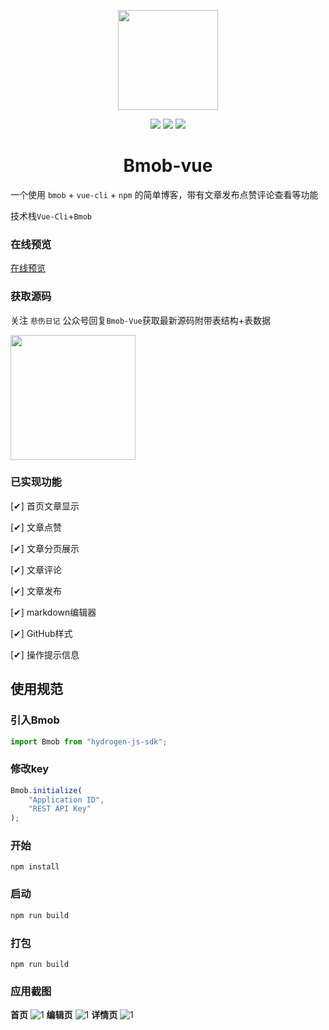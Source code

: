 <p align="center">
  <img width="160" src="http://crazy.lovemysoul.vip/demo/bmob-vue/image/blog-vue.png">
</p>
<p align="center">
 <img src="https://img.shields.io/github/stars/CrazyMrYan/Bmob-Vue?style=social.svg" />
 <img src="https://img.shields.io/badge/%20downloads-130/week-brightgreen.svg" />
 <img src="https://img.shields.io/npm/l/tool-funjs.svg" />
</p>

<h1 align="center">Bmob-vue</h1>

一个使用 `bmob` + `vue-cli` + `npm` 的简单博客，带有文章发布点赞评论查看等功能

技术栈`Vue-Cli`+`Bmob`

### 在线预览
[在线预览](http://crazy.lovemysoul.vip/gitdemo/bmob-vue)


### 获取源码
关注 ` 悲伤日记 ` 公众号回复` Bmob-Vue `获取最新源码附带表结构+表数据 

<img width=200 src="http://crazy-x-lovemysoul-x-vip.img.abc188.com/images/beishang.png">

### 已实现功能

[✔] 首页文章显示

[✔] 文章点赞

[✔] 文章分页展示

[✔] 文章评论

[✔] 文章发布

[✔] markdown编辑器

[✔] GitHub样式

[✔] 操作提示信息


## 使用规范

### 引入Bmob
``` javascript
import Bmob from "hydrogen-js-sdk";
```

### 修改key

``` javascript
Bmob.initialize(
    "Application ID",
    "REST API Key"
);
```

### 开始
``` javascrip
npm install
```

### 启动
``` javascript
npm run build
```

### 打包
``` javascrip
npm run build
```


### 应用截图
**首页**
![1](http://crazy.lovemysoul.vip/demo/bmob-vue/image/a1.png)
**编辑页**
![1](http://crazy.lovemysoul.vip/demo/bmob-vue/image/a2.jpg)
**详情页**
![1](http://crazy.lovemysoul.vip/demo/bmob-vue/image/a3.png)
